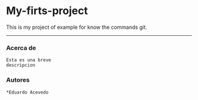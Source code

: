 # My-firts-project
This is my project of example for know the commands git.

------

### Acerca de 
    Esta es una breve 
    descripcion
### Autores
    *Eduardo Acevedo